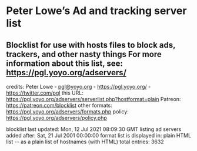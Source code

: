 # Peter Lowe’s Ad and tracking server list
Blocklist for use with hosts files to block ads, trackers, and other nasty things
For more information about this list, see: https://pgl.yoyo.org/adservers/
----
credits:        Peter Lowe - pgl@yoyo.org - https://pgl.yoyo.org/ - https://twitter.com/pgl
this URL:       https://pgl.yoyo.org/adservers/serverlist.php?hostformat=plain
Patreon:        https://patreon.com/blocklist
other formats:  https://pgl.yoyo.org/adservers/formats.php
policy:         https://pgl.yoyo.org/adservers/policy.php

blocklist last updated:	Mon, 12 Jul 2021 08:09:30 GMT
listing ad servers added after:	Sat, 21 Jul 2001 00:00:00
format list is displayed in:	plain HTML list -- as a plain list of hostnames (with HTML)
total entries:	3632
